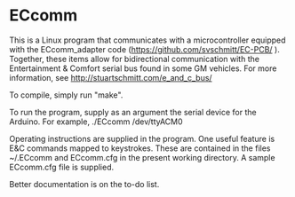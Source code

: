 # ECcomm
This is a Linux program that communicates with a microcontroller equipped with the ECcomm_adapter code (https://github.com/svschmitt/EC-PCB/ ). Together, these items allow for bidirectional communication with the Entertainment &amp; Comfort serial bus found in some GM vehicles. For more information, see http://stuartschmitt.com/e_and_c_bus/

To compile, simply run "make".

To run the program, supply as an argument the serial device for the Arduino. For example,
  ./ECcomm /dev/ttyACM0

Operating instructions are supplied in the program. One useful feature is E&C commands mapped to keystrokes. These are contained in the files ~/.ECcomm and ECcomm.cfg in the present working directory. A sample ECcomm.cfg file is supplied.

Better documentation is on the to-do list.
